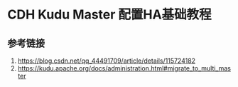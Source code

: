 # CDH Kudu Master 配置HA基础教程

## 参考链接

1. https://blog.csdn.net/qq_44491709/article/details/115724182
2. https://kudu.apache.org/docs/administration.html#migrate_to_multi_master